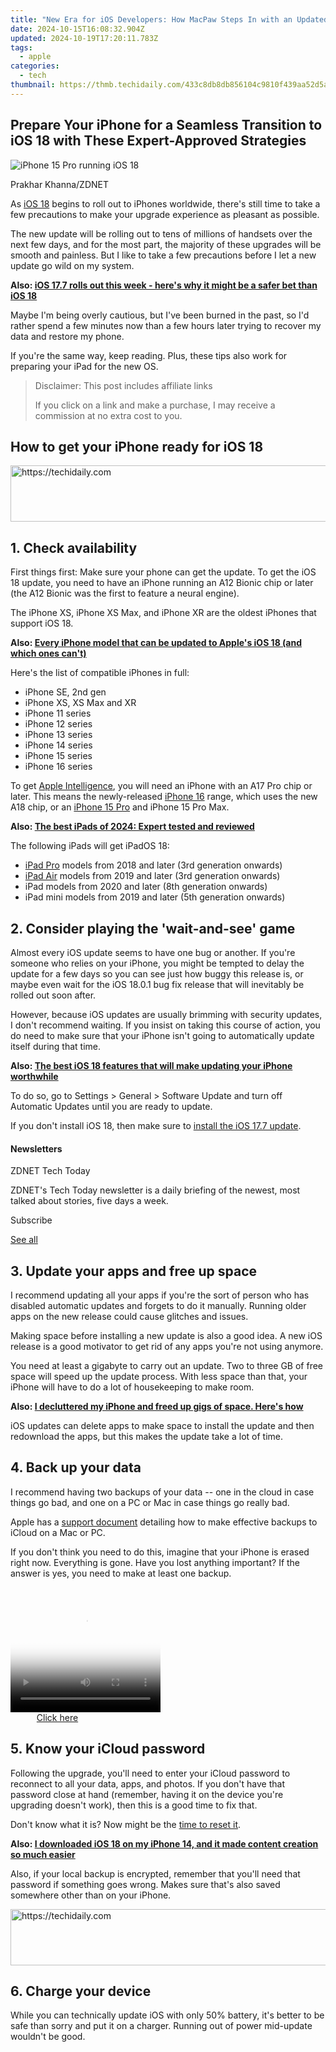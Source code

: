 ```yaml
---
title: "New Era for iOS Developers: How MacPaw Steps In with an Updated App Solution Post-Regulatory Shift"
date: 2024-10-15T16:08:32.904Z
updated: 2024-10-19T17:20:11.783Z
tags:
  - apple
categories:
  - tech
thumbnail: https://thmb.techidaily.com/433c8db8db856104c9810f439aa52d5a8953c74930ec2a2b3bd8b6afbd328645.jpg
---
```


## Prepare Your iPhone for a Seamless Transition to iOS 18 with These Expert-Approved Strategies

![iPhone 15 Pro running iOS 18](https://www.zdnet.com/a/img/resize/1a6316f461ac53193c9cedb42a9244e0284e2b0b/2024/08/30/782949e4-6634-4bbb-9a3c-b6344a106c8f/img-20240830-203455.jpg?auto=webp&width=1280)

Prakhar Khanna/ZDNET

As [iOS 18](https://www.zdnet.com/article/ios-18-is-officially-available-for-iphone-heres-how-to-download-it-and-which-models-support-it/) begins to roll out to iPhones worldwide, there's still time to take a few precautions to make your upgrade experience as pleasant as possible. 

The new update will be rolling out to tens of millions of handsets over the next few days, and for the most part, the majority of these upgrades will be smooth and painless. But I like to take a few precautions before I let a new update go wild on my system. 

**Also: [iOS 17.7 rolls out this week - here's why it might be a safer bet than iOS 18](https://www.zdnet.com/article/ios-17-7-rolls-out-this-week-heres-why-it-might-be-a-safer-bet-than-ios-18/)**

Maybe I'm being overly cautious, but I've been burned in the past, so I'd rather spend a few minutes now than a few hours later trying to recover my data and restore my phone. 

If you're the same way, keep reading. Plus, these tips also work for preparing your iPad for the new OS. 

>  Disclaimer: This post includes affiliate links
>
>  If you click on a link and make a purchase, I may receive a commission at no extra cost to you.
>

## How to get your iPhone ready for iOS 18

<!-- affiliate ads begin -->
<a href="https://appsumo.8odi.net/c/5597632/2094477/7443" target="_top" id="2094477">
  <img src="//a.impactradius-go.com/display-ad/7443-2094477" border="0" alt="https://techidaily.com" width="728" height="90"/>
</a>
<img height="0" width="0" src="https://appsumo.8odi.net/i/5597632/2094477/7443" style="position:absolute;visibility:hidden;" border="0" />
<!-- affiliate ads end -->

## 1\. Check availability

First things first: Make sure your phone can get the update. To get the iOS 18 update, you need to have an iPhone running an A12 Bionic chip or later (the A12 Bionic was the first to feature a neural engine). 

The iPhone XS, iPhone XS Max, and iPhone XR are the oldest iPhones that support iOS 18\. 

**Also: [Every iPhone model that can be updated to Apple's iOS 18 (and which ones can't)](https://www.zdnet.com/article/every-iphone-model-that-can-be-updated-to-apples-ios-18-and-which-ones-cant/)**

Here's the list of compatible iPhones in full:

* iPhone SE, 2nd gen
* iPhone XS, XS Max and XR
* iPhone 11 series
* iPhone 12 series
* iPhone 13 series
* iPhone 14 series
* iPhone 15 series
* iPhone 16 series

To get [Apple Intelligence](https://www.zdnet.com/article/6-ai-features-iphone-users-can-expect-first-on-ios-18-and-whats-coming-later/), you will need an iPhone with an A17 Pro chip or later. This means the newly-released [iPhone 16](https://www.zdnet.com/article/every-iphone-16-model-compared-which-new-iphone-should-you-buy/) range, which uses the new A18 chip, or an [iPhone 15 Pro](https://www.apple.com/shop/buy-iphone/iphone-15) and iPhone 15 Pro Max.

**Also: [The best iPads of 2024: Expert tested and reviewed](https://www.zdnet.com/article/best-ipad/)**

The following iPads will get iPadOS 18:

* [iPad Pro](https://www.apple.com/shop/buy-ipad/ipad-pro) models from 2018 and later (3rd generation onwards)
* [iPad Air](https://www.apple.com/shop/buy-ipad/ipad-air) models from 2019 and later (3rd generation onwards)
* iPad models from 2020 and later (8th generation onwards)
* iPad mini models from 2019 and later (5th generation onwards)

## 2\. Consider playing the 'wait-and-see' game

Almost every iOS update seems to have one bug or another. If you're someone who relies on your iPhone, you might be tempted to delay the update for a few days so you can see just how buggy this release is, or maybe even wait for the iOS 18.0.1 bug fix release that will inevitably be rolled out soon after.

However, because iOS updates are usually brimming with security updates, I don't recommend waiting. If you insist on taking this course of action, you do need to make sure that your iPhone isn't going to automatically update itself during that time. 

**Also: [The best iOS 18 features that will make updating your iPhone worthwhile](https://www.zdnet.com/article/the-best-ios-18-features-that-will-make-updating-your-iphone-worthwhile/)**

To do so, go to Settings > General > Software Update and turn off Automatic Updates until you are ready to update.

If you don't install iOS 18, then make sure to [install the iOS 17.7 update](https://www.zdnet.com/article/ios-17-7-rolls-out-this-week-heres-why-it-might-be-a-safer-bet-than-ios-18/).

#### Newsletters

ZDNET Tech Today

ZDNET's Tech Today newsletter is a daily briefing of the newest, most talked about stories, five days a week.

 Subscribe

[See all](https://www.zdnet.com/newsletters/)

## 3\. Update your apps and free up space

I recommend updating all your apps if you're the sort of person who has disabled automatic updates and forgets to do it manually. Running older apps on the new release could cause glitches and issues.

Making space before installing a new update is also a good idea. A new iOS release is a good motivator to get rid of any apps you're not using anymore. 

You need at least a gigabyte to carry out an update. Two to three GB of free space will speed up the update process. With less space than that, your iPhone will have to do a lot of housekeeping to make room. 

**Also: [I decluttered my iPhone and freed up gigs of space. Here's how](https://www.zdnet.com/article/i-decluttered-my-iphone-and-freed-up-gigs-of-space-heres-how/)**

iOS updates can delete apps to make space to install the update and then redownload the apps, but this makes the update take a lot of time.

## 4\. Back up your data

I recommend having two backups of your data -- one in the cloud in case things go bad, and one on a PC or Mac in case things go really bad.

Apple has a [support document](https://support.apple.com/en-us/HT203977) detailing how to make effective backups to iCloud on a Mac or PC.

If you don't think you need to do this, imagine that your iPhone is erased right now. Everything is gone. Have you lost anything important? If the answer is yes, you need to make at least one backup.

<!-- affiliate ads begin -->
<span id="1912746">
					<video width="240" height="200" style="cursor:pointer"
           poster="//a.impactradius-go.com/display-clicktoplayimage/1912746.png"
           onclick="if(!this.playClicked){this.play();this.setAttribute('controls',true);this.playClicked=true;}">
	   <source src="//a.impactradius-go.com/display-ad/20231-1912746">
	   <img src="//a.impactradius-go.com/display-clicktoplayimage/1912746.png" style="border: none; height: 100%; width: 100%; object-fit: contain">
	</video>
	<div style="width:150px;text-align:center"><a href="javascript:window.open(decodeURIComponent('https%3A%2F%2Fmindmanager.sjv.io%2Fc%2F5597632%2F1912746%2F20231'), '_blank');void(0);">Click here</a></div>
</span>
<img height="0" width="0" src="https://imp.pxf.io/i/5597632/1912746/20231" style="position:absolute;visibility:hidden;" border="0" />
<!-- affiliate ads end -->

## 5\. Know your iCloud password

Following the upgrade, you'll need to enter your iCloud password to reconnect to all your data, apps, and photos. If you don't have that password close at hand (remember, having it on the device you're upgrading doesn't work), then this is a good time to fix that.

Don't know what it is? Now might be the [time to reset it](https://support.apple.com/en-us/HT201487).

**Also: [I downloaded iOS 18 on my iPhone 14, and it made content creation so much easier](https://www.zdnet.com/article/i-downloaded-ios-18-on-my-iphone-14-and-it-made-content-creation-so-much-easier/)**

Also, if your local backup is encrypted, remember that you'll need that password if something goes wrong. Makes sure that's also saved somewhere other than on your iPhone.

<!-- affiliate ads begin -->
<a href="https://ephamedtechinc.pxf.io/c/5597632/2136624/26400" target="_top" id="2136624">
  <img src="//a.impactradius-go.com/display-ad/26400-2136624" border="0" alt="https://techidaily.com" width="728" height="90"/>
</a>
<img height="0" width="0" src="https://ephamedtechinc.pxf.io/i/5597632/2136624/26400" style="position:absolute;visibility:hidden;" border="0" />
<!-- affiliate ads end -->

## 6\. Charge your device

While you can technically update iOS with only 50% battery, it's better to be safe than sorry and put it on a charger. Running out of power mid-update wouldn't be good.

<!-- affiliate ads begin -->
<span id="1531879">
					<video width="864" height="1536" style="cursor:pointer"
           poster="//a.impactradius-go.com/display-clicktoplayimage/1531879.png"
           onclick="if(!this.playClicked){this.play();this.setAttribute('controls',true);this.playClicked=true;}">
	   <source src="//a.impactradius-go.com/display-ad/16446-1531879">
	   <img src="//a.impactradius-go.com/display-clicktoplayimage/1531879.png" style="border: none; height: 100%; width: 100%; object-fit: contain">
	</video>
	<div style="width:540px;text-align:center"><a href="javascript:window.open(decodeURIComponent('https%3A%2F%2Flaganoo.pxf.io%2Fc%2F5597632%2F1531879%2F16446'), '_blank');void(0);">Click here</a></div>
</span>
<img height="0" width="0" src="https://imp.pxf.io/i/5597632/1531879/16446" style="position:absolute;visibility:hidden;" border="0" />
<!-- affiliate ads end -->

## 7\. Check your connectivity

It is possible to update an iPhone over a sketchy internet connection, but it's far better and less frustrating to carry out the update over a fast, reliable connection.

## 8\. Download the update

Now you're ready! Either wait for iOS to be downloaded and installed automatically or, if you're impatient, tap Settings > General > Software Update and start the update from there.

#### Featured

[We've used every iPhone 16 model and here's our best buying advice for 2024](https://www.zdnet.com/article/iphone-16-pro-max-buying-advice-2024/ "We've used every iPhone 16 model and here's our best buying advice for 2024")

[20 years later, real-time Linux makes it to the kernel - really](https://www.zdnet.com/article/20-years-later-real-time-linux-makes-it-to-the-kernel-really/ "20 years later, real-time Linux makes it to the kernel - really")

[My biggest regret with upgrading my iPhone to iOS 18 (and I'm not alone)](https://www.zdnet.com/article/my-biggest-regret-with-upgrading-my-iphone-to-ios-18-and-im-not-alone/ "My biggest regret with upgrading my iPhone to iOS 18 (and I'm not alone)")

[Want a programming job? Learn these three languages](https://www.zdnet.com/article/want-a-programming-job-learn-these-three-languages/ "Want a programming job? Learn these three languages")

* [We've used every iPhone 16 model and here's our best buying advice for 2024](https://www.zdnet.com/article/iphone-16-pro-max-buying-advice-2024/ "We've used every iPhone 16 model and here's our best buying advice for 2024")
* [20 years later, real-time Linux makes it to the kernel - really](https://www.zdnet.com/article/20-years-later-real-time-linux-makes-it-to-the-kernel-really/ "20 years later, real-time Linux makes it to the kernel - really")
* [My biggest regret with upgrading my iPhone to iOS 18 (and I'm not alone)](https://www.zdnet.com/article/my-biggest-regret-with-upgrading-my-iphone-to-ios-18-and-im-not-alone/ "My biggest regret with upgrading my iPhone to iOS 18 (and I'm not alone)")
* [Want a programming job? Learn these three languages](https://www.zdnet.com/article/want-a-programming-job-learn-these-three-languages/ "Want a programming job? Learn these three languages")

<ins class="adsbygoogle"
     style="display:block"
     data-ad-format="autorelaxed"
     data-ad-client="ca-pub-7571918770474297"
     data-ad-slot="1223367746"></ins>

<ins class="adsbygoogle"
     style="display:block"
     data-ad-client="ca-pub-7571918770474297"
     data-ad-slot="8358498916"
     data-ad-format="auto"
     data-full-width-responsive="true"></ins>

<span class="atpl-alsoreadstyle">Also read:</span>
<div><ul>
<li><a href="https://vimeo-videos.techidaily.com/new-2024-approved-techniques-for-downloading-vimeo-media-as-mp3/"><u>[New] 2024 Approved Techniques for Downloading Vimeo Media as MP3</u></a></li>
<li><a href="https://fox-access.techidaily.com/updated-in-2024-seamless-time-stamp-integration-on-youtube-videos/"><u>[Updated] In 2024, Seamless Time-Stamp Integration on YouTube Videos</u></a></li>
<li><a href="https://fox-info.techidaily.com/updated-pun-picture-studio-chucklecrafts/"><u>[Updated] Pun Picture Studio ChuckleCrafts</u></a></li>
<li><a href="https://win11.techidaily.com/5-superior-bittorrent-tools-for-windows-users/"><u>5 Superior BitTorrent Tools for Windows Users</u></a></li>
<li><a href="https://tech-recovery.techidaily.com/exploring-dts-play-fi-a-comprehensive-guide/"><u>Exploring DTS Play-Fi: A Comprehensive Guide</u></a></li>
<li><a href="https://tech-recovery.techidaily.com/mastering-microsoft-teams-a-step-by-step-guide-on-utilizing-copilot/"><u>Mastering Microsoft Teams: A Step-by-Step Guide on Utilizing Copilot</u></a></li>
<li><a href="https://tech-recovery.techidaily.com/maximizing-productivity-with-slack-a-comprehensive-guide/"><u>Maximizing Productivity with Slack: A Comprehensive Guide</u></a></li>
<li><a href="https://tech-recovery.techidaily.com/1722889078822-printer-connection-secrets-revealed-seamless-sharing-with-several-devices-uncovered/"><u>Printer Connection Secrets Revealed: Seamless Sharing with Several Devices Uncovered!</u></a></li>
<li><a href="https://tech-recovery.techidaily.com/upcoming-samsung-z-fold-new-model-unveiled-features-cost-and-timeline/"><u>Upcoming Samsung Z Fold ˈNew Model' Unveiled - Features, Cost, & Timeline</u></a></li>
<li><a href="https://howto.techidaily.com/want-to-uninstall-google-play-service-from-samsung-galaxy-s23-here-is-how-drfone-by-drfone-fix-android-problems-fix-android-problems/"><u>Want to Uninstall Google Play Service from Samsung Galaxy S23? Here is How | Dr.fone</u></a></li>
<li><a href="https://win-tricks.techidaily.com/1726226768932-jpeg-movavi/"><u>온라인 공간에서 무료 사용자 지정 JPEG 형식 바꾸기 - MOVAVI</u></a></li>
</ul></div>

